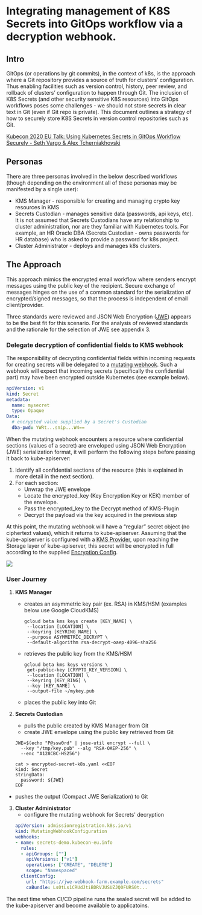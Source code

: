 
# Integrating management of K8S Secrets into GitOps workflow via a decryption webhook.

## Intro
GitOps (or operations by git commits), in the context of k8s, is the approach where a Git repository provides a source of truth for clusters’ configuration. Thus enabling facilities such as version control, history, peer review, and rollback of clusters’ configuration to happen through Git. The inclusion of K8S Secrets (and other security sensitive K8S resources) into GitOps workflows poses some challenges - we should not store secrets in clear text in Git (even if Git repo is private). This document outlines a strategy of how to securely store K8S Secrets in version control repositories such as Git.

[Kubecon 2020 EU Talk: Using Kubernetes Secrets in GitOps Workflow Securely - Seth Vargo & Alex Tcherniakhovski](https://youtu.be/-k6HEXaE75k)


## Personas
There are three personas involved in the below described workflows (though depending on the environment all of these personas may be manifested by a single user):
* KMS Manager - responsible for creating and managing crypto key resources in KMS 
* Secrets Custodian - manages sensitive data (passwords, api keys, etc). It is not assumed that Secrets Custodians have any relationship to cluster administration, nor are they familiar with Kubernetes tools. For example, an HR Oracle DBA (Secrets Custodian - owns passwords for HR database) who is asked to provide a password for k8s project.
* Cluster Administrator - deploys and manages k8s clusters.


## The Approach
This approach mimics the encrypted email workflow where senders encrypt messages using the public key of the recipient. Secure exchange of messages hinges on the use of a common standard for the serialization of encrypted/signed messages, so that the process is independent of email client/provider.

Three standards were reviewed and JSON Web Encryption ([JWE](https://tools.ietf.org/html/rfc7516)) appears to be the best fit for this scenario. For the analysis of reviewed standards and the rationale for the selection of JWE see appendix 3.

### Delegate decryption of confidential fields to KMS webhook
The responsibility of decrypting confidential fields within incoming requests for creating secrets will be delegated to a [mutating webhook](https://kubernetes.io/docs/reference/access-authn-authz/extensible-admission-controllers/). Such a webhook will expect that incoming secrets (specifically the confidential part) may have been encrypted outside Kubernetes (see example below).

```yaml
apiVersion: v1
kind: Secret
metadata:
  name: mysecret
  type: Opaque
Data:
  # encrypted value supplied by a Secret's Custodian
  dba-pwd: YWRt...snip...W4==
```

When the mutating webhook encounters a resource where confidential sections (values of a secret) are enveloped using JSON Web Encryption (JWE) serialization format, it will perform the following steps before passing it back to kube-apiserver:
1. Identify all confidential sections of the resource (this is explained in more detail in the next section).
2. For each section:
    - Unwrap the JWE envelope
    - Locate the encrypted_key (Key Encryption Key or KEK) member of the envelope.
    - Pass the encrypted_key to the Decrypt method of KMS-Plugin
    - Decrypt the payload via the key acquired in the previous step

At this point, the mutating webhook will have a “regular” secret object (no ciphertext values), which it returns to kube-apiserver. 
Assuming that the kube-apiserver is configured with a [KMS Provider](https://kubernetes.io/docs/tasks/administer-cluster/kms-provider/), upon reaching the Storage layer of kube-apiserver, this secret will be encrypted in full according to the supplied [Encryption Config](https://kubernetes.io/docs/tasks/administer-cluster/kms-provider/#encrypting-your-data-with-the-kms-provider).

![](website/images/uml-1.png)
 
### User Journey

1. **KMS Manager**
     - creates an asymmetric key pair (ex. RSA) in KMS/HSM (examples below use Google CloudKMS)
         ```shell script
        gcloud beta kms keys create [KEY_NAME] \
          --location [LOCATION] \
          --keyring [KEYRING_NAME] \
          --purpose ASYMMETRIC_DECRYPT \
          --default-algorithm rsa-decrypt-oaep-4096-sha256
        ```
     - retrieves the public key from the KMS/HSM
         ```shell script
        gcloud beta kms keys versions \
          get-public-key [CRYPTO_KEY_VERSION] \
          --location [LOCATION] \
          --keyring [KEY_RING] \
          --key [KEY_NAME] \
          --output-file ~/mykey.pub
        
        ```
      - places the public key into Git

2. **Secrets Custodian**
    - pulls the public created by KMS Manager from Git
    - create JWE envelope using the public key retrieved from Git
    ```shell script
    JWE=$(echo "P@ssw0rd" | jose-util encrypt --full \
      --key "/tmp/key.pub" --alg "RSA-OAEP-256" \
      --enc "A128CBC-HS256")
    
    cat > encrypted-secret-k8s.yaml <<EOF
    kind: Secret
    stringData:
      password: ${JWE}
    EOF
    ```
  - pushes the output (Compact JWE Serialization) to Git
3. **Cluster Administrator**
    - configure the mutating webhook for Secrets' decryption
    ```yaml
    apiVersion: admissionregistration.k8s.io/v1
    kind: MutatingWebhookConfiguration
    webhooks:
    - name: secrets-demo.kubecon-eu.info
      rules:
      - apiGroups: [""]
        apiVersions: ["v1"]
        operations: ["CREATE", "DELETE"]
        scope: "Namespaced"
      clientConfig:
        url: "https://jwe-webhook-farm.example.com/secrets"
        caBundle: Ls0tLs1CRUdJtiBDRVJUSUZJQ0FURS0t...
    ```

The next time when CI/CD pipeline runs the sealed secret will be added to the kube-apiserver and become available to applicatoins.
